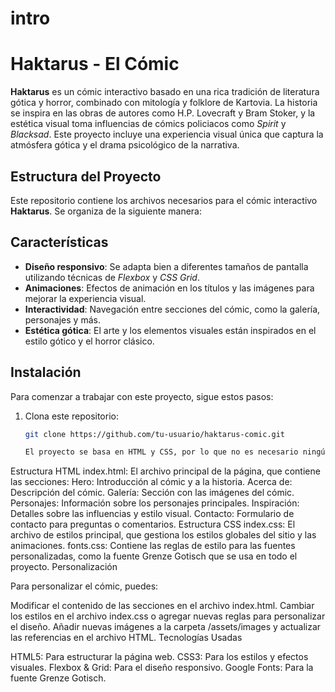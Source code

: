# intro 
# Haktarus - El Cómic

**Haktarus** es un cómic interactivo basado en una rica tradición de literatura gótica y horror, combinado con mitología y folklore de Kartovia. La historia se inspira en las obras de autores como H.P. Lovecraft y Bram Stoker, y la estética visual toma influencias de cómics policiacos como *Spirit* y *Blacksad*. Este proyecto incluye una experiencia visual única que captura la atmósfera gótica y el drama psicológico de la narrativa.

## Estructura del Proyecto

Este repositorio contiene los archivos necesarios para el cómic interactivo **Haktarus**. Se organiza de la siguiente manera:

## Características

- **Diseño responsivo**: Se adapta bien a diferentes tamaños de pantalla utilizando técnicas de *Flexbox* y *CSS Grid*.
- **Animaciones**: Efectos de animación en los títulos y las imágenes para mejorar la experiencia visual.
- **Interactividad**: Navegación entre secciones del cómic, como la galería, personajes y más.
- **Estética gótica**: El arte y los elementos visuales están inspirados en el estilo gótico y el horror clásico.

## Instalación

Para comenzar a trabajar con este proyecto, sigue estos pasos:

1. Clona este repositorio:

   ```bash
   git clone https://github.com/tu-usuario/haktarus-comic.git

   El proyecto se basa en HTML y CSS, por lo que no es necesario ningún software adicional para ejecutarlo. Sin embargo, si deseas realizar modificaciones o agregar más contenido, puedes hacerlo directamente editando los archivos HTML y CSS.

Estructura HTML
index.html: El archivo principal de la página, que contiene las secciones:
Hero: Introducción al cómic y a la historia.
Acerca de: Descripción del cómic.
Galería: Sección con las imágenes del cómic.
Personajes: Información sobre los personajes principales.
Inspiración: Detalles sobre las influencias y estilo visual.
Contacto: Formulario de contacto para preguntas o comentarios.
Estructura CSS
index.css: El archivo de estilos principal, que gestiona los estilos globales del sitio y las animaciones.
fonts.css: Contiene las reglas de estilo para las fuentes personalizadas, como la fuente Grenze Gotisch que se usa en todo el proyecto.
Personalización

Para personalizar el cómic, puedes:

Modificar el contenido de las secciones en el archivo index.html.
Cambiar los estilos en el archivo index.css o agregar nuevas reglas para personalizar el diseño.
Añadir nuevas imágenes a la carpeta /assets/images y actualizar las referencias en el archivo HTML.
Tecnologías Usadas

HTML5: Para estructurar la página web.
CSS3: Para los estilos y efectos visuales.
Flexbox & Grid: Para el diseño responsivo.
Google Fonts: Para la fuente Grenze Gotisch.



